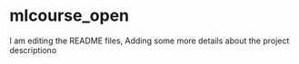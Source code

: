 # mlcourse_open
I am editing the README files, Adding some more details about the project descriptiono

